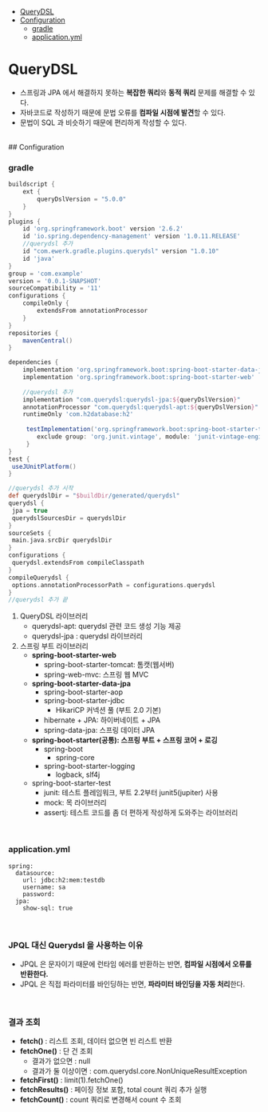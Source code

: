 - [QueryDSL](#QueryDSL)
- [Configuration](#Configuration)
  - [gradle](#gradle)
  - [application.yml](#application-yml)


# QueryDSL

- 스프링과 JPA 에서 해결하지 못하는 **복잡한 쿼리**와 **동적 쿼리** 문제를 해결할 수 있다.
- 자바코드로 작성하기 때문에 문법 오류를 **컴파일 시점에 발견**할 수 있다.
- 문법이 SQL 과 비슷하기 때문에 편리하게 작성할 수 있다.

<br>
## Configuration

### gradle
```groovy
buildscript {
    ext {
        queryDslVersion = "5.0.0"
    }
}
plugins {
    id 'org.springframework.boot' version '2.6.2'
    id 'io.spring.dependency-management' version '1.0.11.RELEASE'
    //querydsl 추가
    id "com.ewerk.gradle.plugins.querydsl" version "1.0.10"
    id 'java'
}
group = 'com.example'
version = '0.0.1-SNAPSHOT'
sourceCompatibility = '11'
configurations {
    compileOnly {
        extendsFrom annotationProcessor
    }
}
repositories {
    mavenCentral()
}

dependencies {
    implementation 'org.springframework.boot:spring-boot-starter-data-jpa'
    implementation 'org.springframework.boot:spring-boot-starter-web'
    
    //querydsl 추가
    implementation "com.querydsl:querydsl-jpa:${queryDslVersion}"
    annotationProcessor "com.querydsl:querydsl-apt:${queryDslVersion}"
    runtimeOnly 'com.h2database:h2'
    
     testImplementation('org.springframework.boot:spring-boot-starter-test') {
        exclude group: 'org.junit.vintage', module: 'junit-vintage-engine'
     }
}
test {
 useJUnitPlatform()
}

//querydsl 추가 시작
def querydslDir = "$buildDir/generated/querydsl"
querydsl {
 jpa = true
 querydslSourcesDir = querydslDir
}
sourceSets {
 main.java.srcDir querydslDir
}
configurations {
 querydsl.extendsFrom compileClasspath
}
compileQuerydsl {
 options.annotationProcessorPath = configurations.querydsl
}
//querydsl 추가 끝
```

1. QueryDSL 라이브러리
   - querydsl-apt: querydsl 관련 코드 생성 기능 제공
   - querydsl-jpa : querydsl 라이브러리
2. 스프링 부트 라이브러리
   - **spring-boot-starter-web**
     - spring-boot-starter-tomcat: 톰캣(웹서버)
     - spring-web-mvc: 스프링 웹 MVC
   - **spring-boot-starter-data-jpa**
     - spring-boot-starter-aop
     - spring-boot-starter-jdbc
       - HikariCP 커넥션 풀 (부트 2.0 기본)
     - hibernate + JPA: 하이버네이트 + JPA
     - spring-data-jpa: 스프링 데이터 JPA
   - **spring-boot-starter(공통): 스프링 부트 + 스프링 코어 + 로깅** 
     - spring-boot
         - spring-core 
     - spring-boot-starter-logging 
       - logback, slf4j
   - spring-boot-starter-test
     - junit: 테스트 플레임워크, 부트 2.2부터 junit5(jupiter) 사용
     - mock: 목 라이브러리
     - assertj: 테스트 코드를 좀 더 편하게 작성하게 도와주는 라이브러리

<br>

### application.yml
```
spring:
  datasource:
    url: jdbc:h2:mem:testdb
    username: sa
    password:
  jpa:
    show-sql: true
```

<br>

### JPQL 대신 Querydsl 을 사용하는 이유

- JPQL 은 문자이기 때문에 런타임 에러를 반환하는 반면, **컴파일 시점에서 오류를 반환한다.**
- JPQL 은 직접 파라미터를 바인딩하는 반면, **파라미터 바인딩을 자동 처리**한다.

<br>

### 결과 조회
- **fetch()** : 리스트 조회, 데이터 없으면 빈 리스트 반환
- **fetchOne()** : 단 건 조회 
  - 결과가 없으면 : null 
  - 결과가 둘 이상이면 : com.querydsl.core.NonUniqueResultException
- **fetchFirst()** : limit(1).fetchOne()
- **fetchResults()** : 페이징 정보 포함, total count 쿼리 추가 실행
- **fetchCount()** : count 쿼리로 변경해서 count 수 조회
